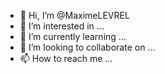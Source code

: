 - 👋 Hi, I’m @MaximeLEVREL
- 👀 I’m interested in ...
- 🌱 I’m currently learning ...
- 💞️ I’m looking to collaborate on ...
- 📫 How to reach me ...

<!---
MaximeLEVREL/MaximeLEVREL is a ✨ special ✨ repository because its `README.md` (this file) appears on your GitHub profile.
You can click the Preview link to take a look at your changes.
--->
